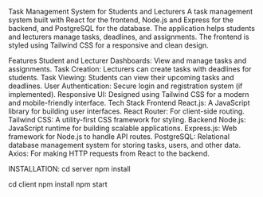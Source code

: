 Task Management System for Students and Lecturers
A task management system built with React for the frontend, Node.js and Express for the backend, and PostgreSQL for the database. The application helps students and lecturers manage tasks, deadlines, and assignments. The frontend is styled using Tailwind CSS for a responsive and clean design.

Features
Student and Lecturer Dashboards: View and manage tasks and assignments.
Task Creation: Lecturers can create tasks with deadlines for students.
Task Viewing: Students can view their upcoming tasks and deadlines.
User Authentication: Secure login and registration system (if implemented).
Responsive UI: Designed using Tailwind CSS for a modern and mobile-friendly interface.
Tech Stack
Frontend
React.js: A JavaScript library for building user interfaces.
React Router: For client-side routing.
Tailwind CSS: A utility-first CSS framework for styling.
Backend
Node.js: JavaScript runtime for building scalable applications.
Express.js: Web framework for Node.js to handle API routes.
PostgreSQL: Relational database management system for storing tasks, users, and other data.
Axios: For making HTTP requests from React to the backend.

INSTALLATION:
cd server
npm install

cd client 
npm install
npm start

